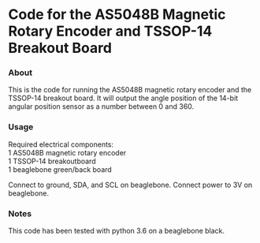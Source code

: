 Code for the AS5048B Magnetic Rotary Encoder and TSSOP-14 Breakout Board
======================================================================================
### About
This is the code for running the AS5048B magnetic rotary encoder and the TSSOP-14 breakout board. It will output the angle position of the 14-bit angular position sensor as a number between 0 and 360.  

### Usage
Required electrical components: \
1 AS5048B magnetic rotary encoder \
1 TSSOP-14 breakoutboard \
1 beaglebone green/back board 

Connect to ground, SDA, and SCL on beaglebone. Connect power to 3V on beaglebone.  

### Notes
This code has been tested with python 3.6 on a beaglebone black. 
